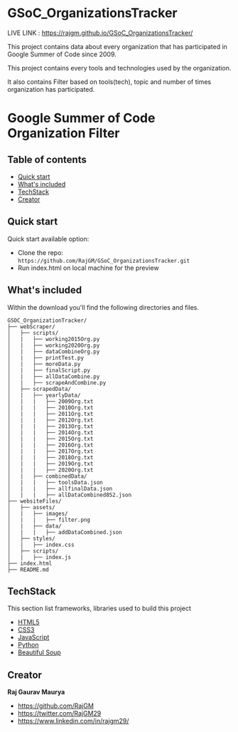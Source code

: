 # GSoC_OrganizationsTracker

LIVE LINK : https://rajgm.github.io/GSoC_OrganizationsTracker/

This project contains data about every organization that has participated in Google Summer of Code since 2009.

This project contains every tools and technologies used by the organization.

It also contains Filter based on tools(tech), topic and number of times organization has participated.

# Google Summer of Code Organization Filter 

## Table of contents

- [Quick start](#quick-start)
- [What's included](#whats-included)
- [TechStack](#TechStack)
- [Creator](#creator)

## Quick start

Quick start available option:

- Clone the repo: `https://github.com/RajGM/GSoC_OrganizationsTracker.git`
- Run index.html on local machine for the preview

## What's included
Within the download you'll find the following directories and files.

```text
GSOC_OrganizationTracker/
├── webScraper/
│   ├── scripts/
│   |   ├── working2015Org.py
│   |   ├── working2020Org.py
│   |   ├── dataCombineOrg.py
│   |   ├── printTest.py
│   |   ├── moreData.py
│   |   ├── finalScript.py
│   |   ├── allDataCombine.py
│   |   ├── scrapeAndCombine.py
│   ├── scrapedData/
│   |   ├── yearlyData/
│   |   |   ├── 2009Org.txt
│   |   |   ├── 2010Org.txt
│   |   |   ├── 2011Org.txt
│   |   |   ├── 2012Org.txt
│   |   |   ├── 2013Org.txt
│   |   |   ├── 2014Org.txt
│   |   |   ├── 2015Org.txt
│   |   |   ├── 2016Org.txt
│   |   |   ├── 2017Org.txt
│   |   |   ├── 2018Org.txt
│   |   |   ├── 2019Org.txt
│   |   |   ├── 2020Org.txt
│   |   ├── combinedData/
│   |   |   ├── toolsData.json
│   |   |   ├── allfinalData.json
│   |   |   ├── allDataCombined852.json
├── websiteFiles/
│   ├── assets/
│   |   ├── images/
│   |   |   ├── filter.png
│   |   ├── data/
│   |   |   ├── addDataCombined.json
│   ├── styles/
│   |   ├── index.css
│   ├── scripts/
│   |   ├── index.js
├── index.html
├── README.md
```

## TechStack
This section list frameworks, libraries used to build this project 

* [HTML5](https://html5.org/)
* [CSS3](https://www.w3.org/Style/CSS/Overview.en.html)
* [JavaScript](https://www.javascript.com/)
* [Python](https://docs.python.org/3/)
* [Beautiful Soup](https://www.crummy.com/software/BeautifulSoup/bs4/doc/)

## Creator

**Raj Gaurav Maurya**

- <https://github.com/RajGM>
- <https://twitter.com/RajGM29>
- <https://www.linkedin.com/in/rajgm29/>